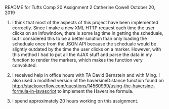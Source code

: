README for Tufts Comp 20 Assignment 2
Catherine Cowell
October 20, 2019

1) I think that most of the aspects of this project have been implemented
 correctly. Since I make a new XML HTTP request each time the user clicks
 on an infowindow, there is some lag time in getting the scheduale, but I
 considered this to be a better solution than only loading the scheduale once
 from the JSON API because the scheduale would be slightly outdated by the time
 the user clicks on a marker. However, with this method I had to put all the
 AJAX stuff and parse the data in my function to render the markers, which makes
 the function very convoluted.

2) I received help in office hours with TA David Bernstein and with Ming. I also
 used a modified version of the haversineDistance function found on
 http://stackoverflow.com/questions/14560999/using-the-haversine-formula-in-javascript
 to implement the Haversine formula.
 
3) I spend approximately 20 hours working on this assignment.

